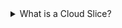 <details>
<summary>What is a Cloud Slice?</summary>
- A cloud slice is a subset of an Azure subscription that has been assigned to a user account that was provisioned for you for the duration of this challenge lab. 
- It provides temporary access to a subset of resources available in a cloud subscription so that you can learn the concepts in this challenge lab without having to configure your own subscription.
- It has restrictions on the types of administrative activities that are allowed. Please follow the instructions carefully, especially with regard to names and other configuration details.
</details>